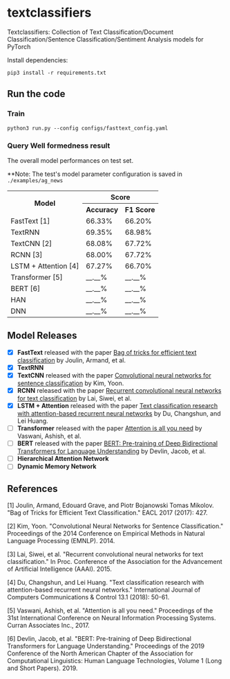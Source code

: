 # textclassifiers
Textclassifiers: Collection of Text Classification/Document Classification/Sentence Classification/Sentiment Analysis models for PyTorch

Install dependencies:

`pip3 install -r requirements.txt`

## Run the code
### Train
`python3 run.py --config configs/fasttext_config.yaml`

### Query Well formedness result
The overall model performances on test set. 

**Note: The test's model parameter configuration is saved in `./examples/ag_news`

<table>
    <tr>
        <th rowspan="2">Model</th>
        <th align="center" colspan="2">Score</th>
    </tr>
    <tr>
        <th>Accuracy</th>
        <th>F1 Score </th>
    </tr>
    <tr>
        <td>FastText [1]</td>
        <td>66.33%</td>
        <td>66.20%</td>
    </tr>
    <tr>
        <td>TextRNN</td>
        <td>69.35%</td>
        <td>68.98%</td>
    </tr>
    <tr>
        <td>TextCNN [2]</td>
        <td>68.08%</td>
        <td>67.72%</td>
    </tr>
    <tr>
        <td>RCNN [3]</td>
        <td>68.00%</td>
        <td>67.72%</td>
    </tr>
    <tr>
        <td>LSTM + Attention [4]</td>
        <td>67.27%</td>
        <td>66.70%</td>
    </tr>
    <tr>
        <td>Transformer [5]</td>
        <td>__.__%</td>
        <td>__.__%</td>
    </tr>
    <tr>
        <td>BERT [6]</td>
        <td>__.__%</td>
        <td>__.__%</td>
    </tr>
     <tr>
        <td>HAN</td>
        <td>__.__%</td>
        <td>__.__%</td>
    </tr>
    <tr>
        <td>DNN</td>
        <td>__.__%</td>
        <td>__.__%</td>
    </tr>
</table>

## Model Releases
- [x] <b>FastText</b> released with the paper [Bag of tricks for efficient text classification](https://arxiv.org/abs/1607.01759) by Joulin, Armand, et al.
- [x] <b>TextRNN</b>
- [x] <b>TextCNN</b> released with the paper [Convolutional neural networks for sentence classification](https://arxiv.org/abs/1408.5882) by Kim, Yoon.
- [x] <b>RCNN</b> released with the paper [Recurrent convolutional neural networks for text classification](http://zhengyima.com/my/pdfs/Textrcnn.pdf) by Lai, Siwei, et al.
- [x] <b>LSTM + Attention</b> released with the paper [Text classification research with attention-based recurrent neural networks](https://pdfs.semanticscholar.org/7ac1/e870f767b7d51978e5096c98699f764932ca.pdf) by Du, Changshun, and Lei Huang.
- [ ] <b>Transformer</b> released with the paper [Attention is all you need](https://user.phil.hhu.de/~cwurm/wp-content/uploads/2020/01/7181-attention-is-all-you-need.pdf) by Vaswani, Ashish, et al.
- [ ] <b>BERT</b> released with the paper [BERT: Pre-training of Deep Bidirectional Transformers for Language Understanding](https://arxiv.org/pdf/1810.04805.pdf) by Devlin, Jacob, et al.
- [ ] <b>Hierarchical Attention Network</b> 
- [ ] <b>Dynamic Memory Network</b>

## References
[1] Joulin, Armand, Edouard Grave, and Piotr Bojanowski Tomas Mikolov. "Bag of Tricks for Efficient Text Classification." EACL 2017 (2017): 427.

[2] Kim, Yoon. "Convolutional Neural Networks for Sentence Classification." Proceedings of the 2014 Conference on Empirical Methods in Natural Language Processing (EMNLP). 2014.

[3] Lai, Siwei, et al. "Recurrent convolutional neural networks for text classification." In Proc. Conference of the Association for the Advancement of Artificial Intelligence (AAAI). 2015.

[4] Du, Changshun, and Lei Huang. "Text classification research with attention-based recurrent neural networks." International Journal of Computers Communications & Control 13.1 (2018): 50-61.

[5] Vaswani, Ashish, et al. "Attention is all you need." Proceedings of the 31st International Conference on Neural Information Processing Systems. Curran Associates Inc., 2017.

[6] Devlin, Jacob, et al. "BERT: Pre-training of Deep Bidirectional Transformers for Language Understanding." Proceedings of the 2019 Conference of the North American Chapter of the Association for Computational Linguistics: Human Language Technologies, Volume 1 (Long and Short Papers). 2019.